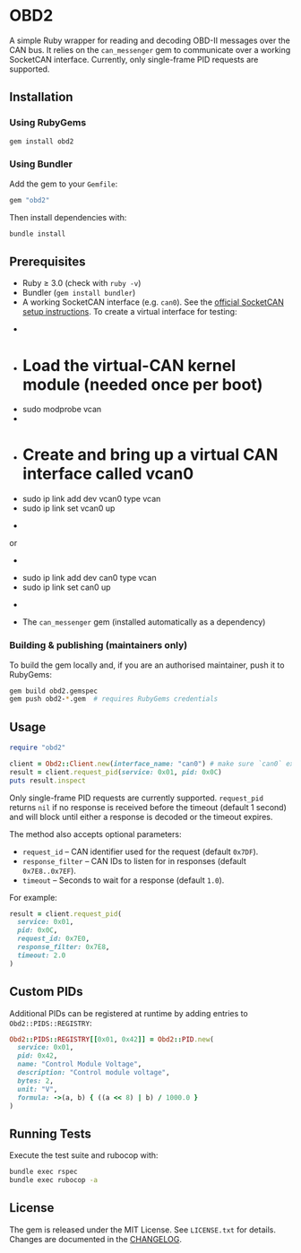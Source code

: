 # OBD2

A simple Ruby wrapper for reading and decoding OBD-II messages over the CAN bus. It relies on the
`can_messenger` gem to communicate over a working SocketCAN interface. Currently, only single-frame
PID requests are supported.

## Installation

### Using RubyGems

```bash
gem install obd2
```

### Using Bundler

Add the gem to your `Gemfile`:

```ruby
gem "obd2"
```

Then install dependencies with:

```bash
bundle install
```

## Prerequisites
- Ruby ≥ 3.0 (check with `ruby -v`)
- Bundler (`gem install bundler`)
- A working SocketCAN interface (e.g. `can0`). See the [official SocketCAN setup instructions](https://www.kernel.org/doc/html/latest/networking/can.html). To create a virtual interface for testing:

+  ```bash
+  # Load the virtual-CAN kernel module (needed once per boot)
+  sudo modprobe vcan
+
+  # Create and bring up a virtual CAN interface called vcan0
+  sudo ip link add dev vcan0 type vcan
+  sudo ip link set vcan0 up
+  ```

or

-  ```bash
-  sudo ip link add dev can0 type vcan
-  sudo ip link set can0 up
-  ```

- The `can_messenger` gem (installed automatically as a dependency)

### Building & publishing (maintainers only)

To build the gem locally and, if you are an authorised maintainer, push it to RubyGems:

```bash
gem build obd2.gemspec
gem push obd2-*.gem  # requires RubyGems credentials
```

## Usage

```ruby
require "obd2"

client = Obd2::Client.new(interface_name: "can0") # make sure `can0` exists (e.g. SocketCAN)
result = client.request_pid(service: 0x01, pid: 0x0C)
puts result.inspect
```

Only single-frame PID requests are currently supported. `request_pid` returns
`nil` if no response is received before the timeout (default 1 second) and will
block until either a response is decoded or the timeout expires.

The method also accepts optional parameters:

* `request_id` – CAN identifier used for the request (default `0x7DF`).
* `response_filter` – CAN IDs to listen for in responses (default `0x7E8..0x7EF`).
* `timeout` – Seconds to wait for a response (default `1.0`).

For example:

```ruby
result = client.request_pid(
  service: 0x01,
  pid: 0x0C,
  request_id: 0x7E0,
  response_filter: 0x7E8,
  timeout: 2.0
)
```

## Custom PIDs

Additional PIDs can be registered at runtime by adding entries to
`Obd2::PIDS::REGISTRY`:

```ruby
Obd2::PIDS::REGISTRY[[0x01, 0x42]] = Obd2::PID.new(
  service: 0x01,
  pid: 0x42,
  name: "Control Module Voltage",
  description: "Control module voltage",
  bytes: 2,
  unit: "V",
  formula: ->(a, b) { ((a << 8) | b) / 1000.0 }
)
```

## Running Tests

Execute the test suite and rubocop with:

```bash
bundle exec rspec
bundle exec rubocop -a
```

## License

The gem is released under the MIT License. See `LICENSE.txt` for details. Changes are documented in the [CHANGELOG](CHANGELOG.md).
